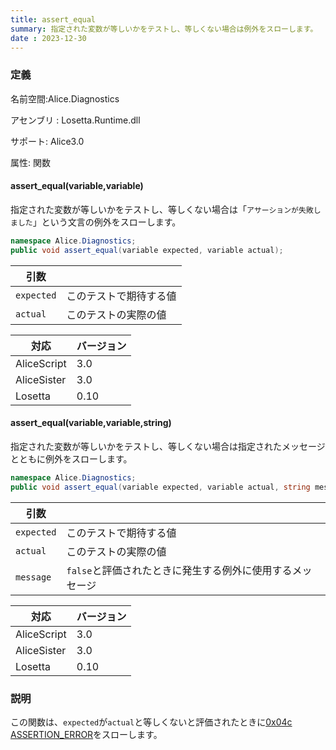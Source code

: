 ```yaml
---
title: assert_equal
summary: 指定された変数が等しいかをテストし、等しくない場合は例外をスローします。
date : 2023-12-30
---
```


### 定義
名前空間:Alice.Diagnostics

アセンブリ : Losetta.Runtime.dll

サポート: Alice3.0

属性: 関数

#### assert_equal(variable,variable)

指定された変数が等しいかをテストし、等しくない場合は「`アサーションが失敗しました`」という文言の例外をスローします。

```cs title="AliceScript"
namespace Alice.Diagnostics;
public void assert_equal(variable expected, variable actual);
```

|引数| |
|-|-|
|`expected`|このテストで期待する値|
|`actual`|このテストの実際の値|

|対応|バージョン|
|---|---|
|AliceScript|3.0|
|AliceSister|3.0|
|Losetta|0.10|

#### assert_equal(variable,variable,string)

指定された変数が等しいかをテストし、等しくない場合は指定されたメッセージとともに例外をスローします。

```cs title="AliceScript"
namespace Alice.Diagnostics;
public void assert_equal(variable expected, variable actual, string message);
```

|引数| |
|-|-|
|`expected`|このテストで期待する値|
|`actual`|このテストの実際の値|
|`message`|`false`と評価されたときに発生する例外に使用するメッセージ|

|対応|バージョン|
|---|---|
|AliceScript|3.0|
|AliceSister|3.0|
|Losetta|0.10|

### 説明
この関数は、`expected`が`actual`と等しくないと評価されたときに[0x04c ASSERTION_ERROR](../../../exceptions/0x04c.md)をスローします。
